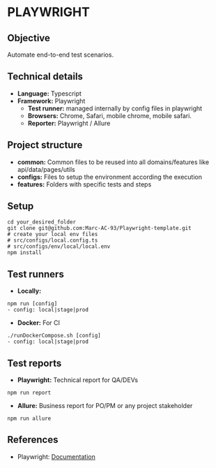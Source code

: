 # PLAYWRIGHT


## Objective

Automate end-to-end test scenarios.


## Technical details

- **Language:** Typescript
- **Framework:** Playwright
    - **Test runner:** managed internally by config files in playwright
    - **Browsers:** Chrome, Safari, mobile chrome, mobile safari.
    - **Reporter:** Playwright / Allure

## Project structure

- **common:** Common files to be reused into all domains/features like api/data/pages/utils
- **configs:** Files to setup the environment according the execution
- **features:** Folders with specific tests and steps

## Setup

```
cd your_desired_folder
git clone git@github.com:Marc-AC-93/Playwright-template.git
# create your local env files
# src/configs/local.config.ts
# src/configs/env/local/local.env
npm install

```

## Test runners
- **Locally:** 
```
npm run [config]
- config: local|stage|prod
```
- **Docker:** For CI
```
./runDockerCompose.sh [config]
- config: local|stage|prod
```

## Test reports
- **Playwright:** Technical report for QA/DEVs
```
npm run report
```

- **Allure:** Business report for PO/PM or any project stakeholder
```
npm run allure
```

## References

- Playwright: [Documentation](https://playwright.dev/docs/intro)
